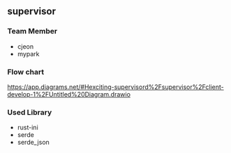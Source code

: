 ## supervisor

### Team Member

- cjeon
- mypark

### Flow chart

https://app.diagrams.net/#Hexciting-supervisord%2Fsupervisor%2Fclient-develop-1%2FUntitled%20Diagram.drawio


### Used Library

- rust-ini
- serde
- serde_json

